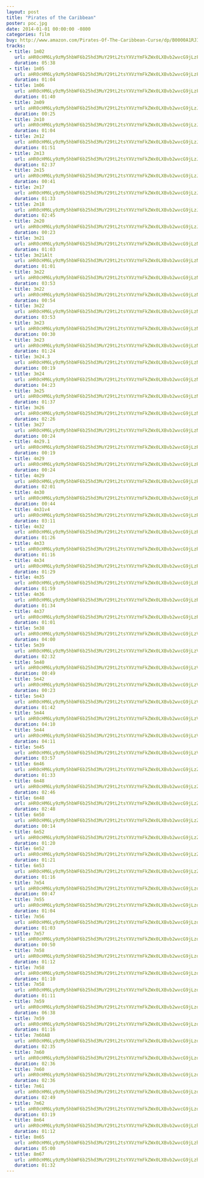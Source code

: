 ```yaml
---
layout: post
title: "Pirates of the Caribbean"
poster: poc.jpg
date: 2014-01-01 00:00:00 -0800
categories: film
buy: http://www.amazon.com/Pirates-Of-The-Caribbean-Curse/dp/B0000A1RJI
tracks:
 - title: 1m02
   url: aHR0cHM6Ly9zMy5hbWF6b25hd3MuY29tL2tsYXVzYmFkZWx0LXBvb2wvcG9jLzFtMDItNCA2XzA1Lm1wMw==
   duration: 05:38
 - title: 1m05
   url: aHR0cHM6Ly9zMy5hbWF6b25hd3MuY29tL2tsYXVzYmFkZWx0LXBvb2wvcG9jLzFtMDUgNl8wNS5tcDM=
   duration: 01:04
 - title: 1m06
   url: aHR0cHM6Ly9zMy5hbWF6b25hd3MuY29tL2tsYXVzYmFkZWx0LXBvb2wvcG9jLzFtMDYgNl8wNS5tcDM=
   duration: 01:40
 - title: 2m09
   url: aHR0cHM6Ly9zMy5hbWF6b25hd3MuY29tL2tsYXVzYmFkZWx0LXBvb2wvcG9jLzJtMDkgNl8wNi5tcDM=
   duration: 00:25
 - title: 2m10
   url: aHR0cHM6Ly9zMy5hbWF6b25hd3MuY29tL2tsYXVzYmFkZWx0LXBvb2wvcG9jLzJtMTAgNl8wNi5tcDM=
   duration: 01:04
 - title: 2m12
   url: aHR0cHM6Ly9zMy5hbWF6b25hd3MuY29tL2tsYXVzYmFkZWx0LXBvb2wvcG9jLzJtMTIgNl8wNi5tcDM=
   duration: 01:51
 - title: 2m13
   url: aHR0cHM6Ly9zMy5hbWF6b25hd3MuY29tL2tsYXVzYmFkZWx0LXBvb2wvcG9jLzJtMTNfMTQgNl8wNi5tcDM=
   duration: 02:37
 - title: 2m15
   url: aHR0cHM6Ly9zMy5hbWF6b25hd3MuY29tL2tsYXVzYmFkZWx0LXBvb2wvcG9jLzJtMTUgNl8wNi5tcDM=
   duration: 00:41
 - title: 2m17
   url: aHR0cHM6Ly9zMy5hbWF6b25hd3MuY29tL2tsYXVzYmFkZWx0LXBvb2wvcG9jLzJtMTcgNl8wNi5tcDM=
   duration: 01:33
 - title: 2m18
   url: aHR0cHM6Ly9zMy5hbWF6b25hd3MuY29tL2tsYXVzYmFkZWx0LXBvb2wvcG9jLzJtMTggNl8wNi5tcDM=
   duration: 02:45
 - title: 2m20
   url: aHR0cHM6Ly9zMy5hbWF6b25hd3MuY29tL2tsYXVzYmFkZWx0LXBvb2wvcG9jLzJtMjAgNl8wNi5tcDM=
   duration: 00:23
 - title: 3m21
   url: aHR0cHM6Ly9zMy5hbWF6b25hd3MuY29tL2tsYXVzYmFkZWx0LXBvb2wvcG9jLzNtMjEgNl8wNy5tcDM=
   duration: 01:03
 - title: 3m21Alt
   url: aHR0cHM6Ly9zMy5hbWF6b25hd3MuY29tL2tsYXVzYmFkZWx0LXBvb2wvcG9jLzNtMjFBbHQgNl8wOS5tcDM=
   duration: 01:01
 - title: 3m22
   url: aHR0cHM6Ly9zMy5hbWF6b25hd3MuY29tL2tsYXVzYmFkZWx0LXBvb2wvcG9jLzNtMjIgYWx0IDZfMDMubXAz
   duration: 03:53
 - title: 3m22
   url: aHR0cHM6Ly9zMy5hbWF6b25hd3MuY29tL2tsYXVzYmFkZWx0LXBvb2wvcG9jLzNtMjJBIDZfMDcubXAz
   duration: 00:54
 - title: 3m22
   url: aHR0cHM6Ly9zMy5hbWF6b25hd3MuY29tL2tsYXVzYmFkZWx0LXBvb2wvcG9jLzNtMjJ2MjAgRiA2XzExLm1wMw==
   duration: 03:53
 - title: 3m23
   url: aHR0cHM6Ly9zMy5hbWF6b25hd3MuY29tL2tsYXVzYmFkZWx0LXBvb2wvcG9jLzNtMjNNb29uRml4IDZfMjIubXAz
   duration: 00:30
 - title: 3m23
   url: aHR0cHM6Ly9zMy5hbWF6b25hd3MuY29tL2tsYXVzYmFkZWx0LXBvb2wvcG9jLzNtMjN3X2lucyA2XzE3Lm1wMw==
   duration: 01:24
 - title: 3m24.3
   url: aHR0cHM6Ly9zMy5hbWF6b25hd3MuY29tL2tsYXVzYmFkZWx0LXBvb2wvcG9jLzNtMjQuM2lucyA2XzE3Lm1wMw==
   duration: 00:19
 - title: 3m24
   url: aHR0cHM6Ly9zMy5hbWF6b25hd3MuY29tL2tsYXVzYmFkZWx0LXBvb2wvcG9jLzNtMjR3X2lucyA2XzE3Lm1wMw==
   duration: 04:23
 - title: 3m25
   url: aHR0cHM6Ly9zMy5hbWF6b25hd3MuY29tL2tsYXVzYmFkZWx0LXBvb2wvcG9jLzNtMjUgNl8xMC5tcDM=
   duration: 01:37
 - title: 3m26
   url: aHR0cHM6Ly9zMy5hbWF6b25hd3MuY29tL2tsYXVzYmFkZWx0LXBvb2wvcG9jLzNtMjZ2MzkgNl8xMC5tcDM=
   duration: 02:26
 - title: 3m27
   url: aHR0cHM6Ly9zMy5hbWF6b25hd3MuY29tL2tsYXVzYmFkZWx0LXBvb2wvcG9jLzNtMjd2NyA2XzA5Lm1wMw==
   duration: 00:24
 - title: 4m29.1
   url: aHR0cHM6Ly9zMy5hbWF6b25hd3MuY29tL2tsYXVzYmFkZWx0LXBvb2wvcG9jLzRtMjkuMWlucyA2XzE3Lm1wMw==
   duration: 00:19
 - title: 4m29
   url: aHR0cHM6Ly9zMy5hbWF6b25hd3MuY29tL2tsYXVzYmFkZWx0LXBvb2wvcG9jLzRtMjlNb29uRml4IDZfMjIubXAz
   duration: 00:24
 - title: 4m29
   url: aHR0cHM6Ly9zMy5hbWF6b25hd3MuY29tL2tsYXVzYmFkZWx0LXBvb2wvcG9jLzRtMjl3X2lucyA2XzE3Lm1wMw==
   duration: 02:01
 - title: 4m30
   url: aHR0cHM6Ly9zMy5hbWF6b25hd3MuY29tL2tsYXVzYmFkZWx0LXBvb2wvcG9jLzRtMzB2NCA2XzExLm1wMw==
   duration: 00:44
 - title: 4m31v4
   url: aHR0cHM6Ly9zMy5hbWF6b25hd3MuY29tL2tsYXVzYmFkZWx0LXBvb2wvcG9jLzRtMzF2NCA2XzExLm1wMw==
   duration: 03:11
 - title: 4m32
   url: aHR0cHM6Ly9zMy5hbWF6b25hd3MuY29tL2tsYXVzYmFkZWx0LXBvb2wvcG9jLzRtMzJ2MTYgNl8xMS5tcDM=
   duration: 01:26
 - title: 4m33
   url: aHR0cHM6Ly9zMy5hbWF6b25hd3MuY29tL2tsYXVzYmFkZWx0LXBvb2wvcG9jLzRtMzN2MSA2XzExLm1wMw==
   duration: 01:16
 - title: 4m34
   url: aHR0cHM6Ly9zMy5hbWF6b25hd3MuY29tL2tsYXVzYmFkZWx0LXBvb2wvcG9jLzRtMzR2MSA2XzEyLm1wMw==
   duration: 01:29
 - title: 4m35
   url: aHR0cHM6Ly9zMy5hbWF6b25hd3MuY29tL2tsYXVzYmFkZWx0LXBvb2wvcG9jLzRtMzV2MiA2XzExLm1wMw==
   duration: 01:59
 - title: 4m36
   url: aHR0cHM6Ly9zMy5hbWF6b25hd3MuY29tL2tsYXVzYmFkZWx0LXBvb2wvcG9jLzRtMzZ2NSA2XzEyLm1wMw==
   duration: 01:34
 - title: 4m37
   url: aHR0cHM6Ly9zMy5hbWF6b25hd3MuY29tL2tsYXVzYmFkZWx0LXBvb2wvcG9jLzRtMzd2MyA2XzEyLm1wMw==
   duration: 01:01
 - title: 5m38
   url: aHR0cHM6Ly9zMy5hbWF6b25hd3MuY29tL2tsYXVzYmFkZWx0LXBvb2wvcG9jLzVtMzhyZXY3IDZfMjIubXAz
   duration: 04:00
 - title: 5m39
   url: aHR0cHM6Ly9zMy5hbWF6b25hd3MuY29tL2tsYXVzYmFkZWx0LXBvb2wvcG9jLzVtMzl2MTMgNl8yMC5tcDM=
   duration: 02:32
 - title: 5m40
   url: aHR0cHM6Ly9zMy5hbWF6b25hd3MuY29tL2tsYXVzYmFkZWx0LXBvb2wvcG9jLzVtNDBfNDF2MiA2XzE0Lm1wMw==
   duration: 00:49
 - title: 5m42
   url: aHR0cHM6Ly9zMy5hbWF6b25hd3MuY29tL2tsYXVzYmFkZWx0LXBvb2wvcG9jLzVtNDIgNl8xNC5tcDM=
   duration: 00:23
 - title: 5m43
   url: aHR0cHM6Ly9zMy5hbWF6b25hd3MuY29tL2tsYXVzYmFkZWx0LXBvb2wvcG9jLzVtNDN2NCA2XzEyLm1wMw==
   duration: 01:42
 - title: 5m44
   url: aHR0cHM6Ly9zMy5hbWF6b25hd3MuY29tL2tsYXVzYmFkZWx0LXBvb2wvcG9jLzVtNDQgdjM3IDYtMTQgU3RNaXgubXAz
   duration: 04:10
 - title: 5m44
   url: aHR0cHM6Ly9zMy5hbWF6b25hd3MuY29tL2tsYXVzYmFkZWx0LXBvb2wvcG9jLzVtNDR2MzcgNl8xNC5tcDM=
   duration: 04:11
 - title: 5m45
   url: aHR0cHM6Ly9zMy5hbWF6b25hd3MuY29tL2tsYXVzYmFkZWx0LXBvb2wvcG9jLzVtNDV2MTggNl8xNC5tcDM=
   duration: 03:57
 - title: 6m46
   url: aHR0cHM6Ly9zMy5hbWF6b25hd3MuY29tL2tsYXVzYmFkZWx0LXBvb2wvcG9jLzZtNDZfNDd2MiA2XzE2Lm1wMw==
   duration: 01:33
 - title: 6m48
   url: aHR0cHM6Ly9zMy5hbWF6b25hd3MuY29tL2tsYXVzYmFkZWx0LXBvb2wvcG9jLzZtNDhfNDkgNl8yMC5tcDM=
   duration: 02:46
 - title: 6m48
   url: aHR0cHM6Ly9zMy5hbWF6b25hd3MuY29tL2tsYXVzYmFkZWx0LXBvb2wvcG9jLzZtNDhyZXYgNl8xOC5tcDM=
   duration: 02:48
 - title: 6m50
   url: aHR0cHM6Ly9zMy5hbWF6b25hd3MuY29tL2tsYXVzYmFkZWx0LXBvb2wvcG9jLzZtNTAgNl8xNC5tcDM=
   duration: 00:14
 - title: 6m52
   url: aHR0cHM6Ly9zMy5hbWF6b25hd3MuY29tL2tsYXVzYmFkZWx0LXBvb2wvcG9jLzZtNTJhbHQgNl8xNi5tcDM=
   duration: 01:20
 - title: 6m52
   url: aHR0cHM6Ly9zMy5hbWF6b25hd3MuY29tL2tsYXVzYmFkZWx0LXBvb2wvcG9jLzZtNTJ2NCA2XzE2Lm1wMw==
   duration: 01:21
 - title: 6m53
   url: aHR0cHM6Ly9zMy5hbWF6b25hd3MuY29tL2tsYXVzYmFkZWx0LXBvb2wvcG9jLzZtNTNBdjMgNl8xNi5tcDM=
   duration: 01:16
 - title: 7m54
   url: aHR0cHM6Ly9zMy5hbWF6b25hd3MuY29tL2tsYXVzYmFkZWx0LXBvb2wvcG9jLzdtNTR2NSA2XzE1Lm1wMw==
   duration: 00:47
 - title: 7m55
   url: aHR0cHM6Ly9zMy5hbWF6b25hd3MuY29tL2tsYXVzYmFkZWx0LXBvb2wvcG9jLzdtNTV2OCA2XzE3Lm1wMw==
   duration: 01:04
 - title: 7m56
   url: aHR0cHM6Ly9zMy5hbWF6b25hd3MuY29tL2tsYXVzYmFkZWx0LXBvb2wvcG9jLzdtNTZ2MyA2XzE1Lm1wMw==
   duration: 01:03
 - title: 7m57
   url: aHR0cHM6Ly9zMy5hbWF6b25hd3MuY29tL2tsYXVzYmFkZWx0LXBvb2wvcG9jLzdtNTd2NyA2XzE1Lm1wMw==
   duration: 00:50
 - title: 7m58
   url: aHR0cHM6Ly9zMy5hbWF6b25hd3MuY29tL2tsYXVzYmFkZWx0LXBvb2wvcG9jLzdtNTggNl8xNS5tcDM=
   duration: 01:12
 - title: 7m58
   url: aHR0cHM6Ly9zMy5hbWF6b25hd3MuY29tL2tsYXVzYmFkZWx0LXBvb2wvcG9jLzdtNThhbHQgNi0xOSBTdE1peC5tcDM=
   duration: 01:10
 - title: 7m58
   url: aHR0cHM6Ly9zMy5hbWF6b25hd3MuY29tL2tsYXVzYmFkZWx0LXBvb2wvcG9jLzdtNThhbHQxIDZfMTcubXAz
   duration: 01:11
 - title: 7m59
   url: aHR0cHM6Ly9zMy5hbWF6b25hd3MuY29tL2tsYXVzYmFkZWx0LXBvb2wvcG9jLzdtNTlhYmNkIDZfMTgubXAz
   duration: 06:38
 - title: 7m59
   url: aHR0cHM6Ly9zMy5hbWF6b25hd3MuY29tL2tsYXVzYmFkZWx0LXBvb2wvcG9jLzdtNTlkIGlucyA2XzIyLm1wMw==
   duration: 01:16
 - title: 7m60AB
   url: aHR0cHM6Ly9zMy5hbWF6b25hd3MuY29tL2tsYXVzYmFkZWx0LXBvb2wvcG9jLzdtNjBBQiA2XzIyQU0ubXAz
   duration: 02:35
 - title: 7m60
   url: aHR0cHM6Ly9zMy5hbWF6b25hd3MuY29tL2tsYXVzYmFkZWx0LXBvb2wvcG9jLzdtNjBBQmFsdCB2LjE5IDZfMjMubXAz
   duration: 02:36
 - title: 7m60
   url: aHR0cHM6Ly9zMy5hbWF6b25hd3MuY29tL2tsYXVzYmFkZWx0LXBvb2wvcG9jLzdtNjBBQnJldiB2LjIzIDZfMjMubXAz
   duration: 02:36
 - title: 7m61
   url: aHR0cHM6Ly9zMy5hbWF6b25hd3MuY29tL2tsYXVzYmFkZWx0LXBvb2wvcG9jLzdtNjFBQiB3X2luczIgNl8yMy5tcDM=
   duration: 02:49
 - title: 7m62
   url: aHR0cHM6Ly9zMy5hbWF6b25hd3MuY29tL2tsYXVzYmFkZWx0LXBvb2wvcG9jLzdtNjJBQiA2XzE4Lm1wMw==
   duration: 03:19
 - title: 8m64
   url: aHR0cHM6Ly9zMy5hbWF6b25hd3MuY29tL2tsYXVzYmFkZWx0LXBvb2wvcG9jLzhtNjR2MTcgNl8xOC5tcDM=
   duration: 01:12
 - title: 8m65
   url: aHR0cHM6Ly9zMy5hbWF6b25hd3MuY29tL2tsYXVzYmFkZWx0LXBvb2wvcG9jLzhtNjVSZWRvIDZfMjMubXAz
   duration: 05:00
 - title: 8m67
   url: aHR0cHM6Ly9zMy5hbWF6b25hd3MuY29tL2tsYXVzYmFkZWx0LXBvb2wvcG9jLzhtNjd2NSA2XzE4Lm1wMw==
   duration: 01:32
---
```

